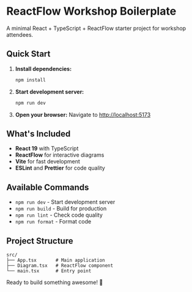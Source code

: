 # ReactFlow Workshop Boilerplate

A minimal React + TypeScript + ReactFlow starter project for workshop attendees.

## Quick Start

1. **Install dependencies:**
   ```bash
   npm install
   ```

2. **Start development server:**
   ```bash
   npm run dev
   ```

3. **Open your browser:**
   Navigate to [http://localhost:5173](http://localhost:5173)

## What's Included

- **React 19** with TypeScript
- **ReactFlow** for interactive diagrams
- **Vite** for fast development
- **ESLint** and **Prettier** for code quality

## Available Commands

- `npm run dev` - Start development server
- `npm run build` - Build for production
- `npm run lint` - Check code quality
- `npm run format` - Format code

## Project Structure

```
src/
├── App.tsx       # Main application
├── Diagram.tsx   # ReactFlow component
└── main.tsx      # Entry point
```

Ready to build something awesome! 🚀
